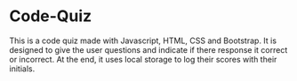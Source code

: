 # Code-Quiz
This is a code quiz made with Javascript, HTML, CSS and Bootstrap. It is designed to give the user questions and indicate if there response it correct or incorrect. At the end,
it uses local storage to log their scores with their initials.
